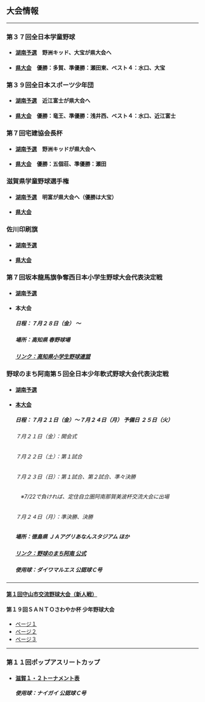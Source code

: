 ## 大会情報
---
### 第３７回全日本学童野球
  - #### [湖南予選](03-01-01.jpg)　野洲キッド、大宝が県大会へ
  - #### [県大会](03-01-02.jpg)　優勝：多賀、準優勝：瀬田東、ベスト４：水口、大宝

### 第３９回全日本スポーツ少年団
  - #### [湖南予選](03-02-01.jpg)　近江富士が県大会へ
  - #### [県大会](03-02-02.jpg)　優勝：竜王、準優勝：浅井西、ベスト４：水口、近江富士

### 第７回宅建協会長杯
  - #### [湖南予選](03-03-01.jpg)　野洲キッドが県大会へ
  - #### [県大会](03-03-02.jpg)　優勝：五個荘、準優勝：瀬田

### 滋賀県学童野球選手権
  - #### [湖南予選](03-04-01.jpg)　明富が県大会へ（優勝は大宝）
  - #### [県大会](03-04-02.jpg)

### 佐川印刷旗
  - #### [湖南予選](03-05-01.jpg)
  - #### [県大会](03-05-02.jpg)

### 第７回坂本龍馬旗争奪西日本小学生野球大会代表決定戦
  - #### [湖南予選](03-06-01.jpg)
  - #### 本大会
    ##### 日程：７月２８日（金）  ～
    ##### 場所：高知県 春野球場
    ##### [リンク：高知県小学生野球連盟](http://kochi-yakyu1.net/schedule.html)

### 野球のまち阿南第５回全日本少年軟式野球大会代表決定戦
  - #### [湖南予選](03-07-01.jpg)
  - #### [本大会](03-07-02.pdf)
    ##### 日程：７月２１日（金）～７月２４日（月） 予備日 ２５日（火）
    ###### ７月２１日（金）：開会式
    ###### ７月２２日（土）：第１試合
    ###### ７月２３日（日）：第１試合、第２試合、準々決勝
    ###### 　※7/22で負ければ、定住自立圏阿南那賀美波杯交流大会に出場
    ###### ７月２４日（月）：準決勝、決勝
    ##### 場所：徳島県 ＪＡアグリあなんスタジアム ほか
    ##### [リンク：野球のまち阿南 公式](http://baseball.city.anan.tokushima.jp/top.htm#8)
    ##### 使用球：ダイワマルエス 公認球Ｃ号
---
#### [第１回守山市交流野球大会（新人戦）](03-08.jpg)
#### 第１９回ＳＡＮＴＯさわやか杯 少年野球大会
  - [ページ１](03-09-01.jpg)
  - [ページ２](03-09-02.jpg)
  - [ページ３](03-09-03.jpg)

---
### 第１１回ポップアスリートカップ
  - #### [滋賀１・２トーナメント表](http://www.pop.co.jp/tg/popcup/score/tournament.php?gid=11&tid=320)
    ##### 使用球：ナイガイ 公認球Ｃ号
